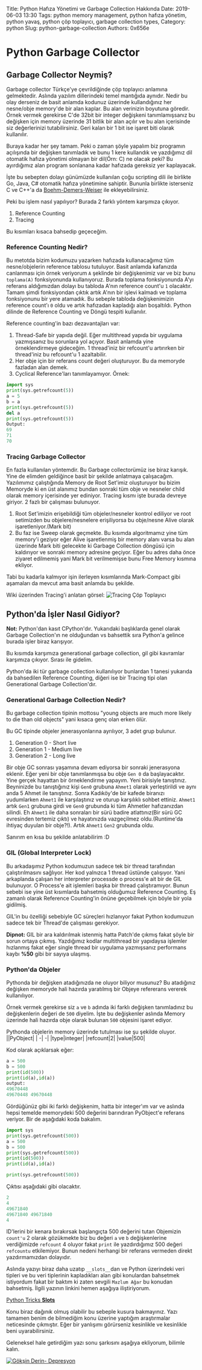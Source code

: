 Title: Python Hafıza Yönetimi ve Garbage Collection Hakkında
Date: 2019-06-03 13:30
Tags: python memory management, python hafıza yönetim, python yavaş, python çöp toplayıcı, garbage collection types,
Category: python
Slug: python-garbage-collection
Authors: 0x656e

# Python Garbage Collector

## Garbage Collector Neymiş?

Garbage collector Türkçe'ye çevrildiğinde çöp toplayıcı anlamına gelmektedir. Aslında yazılım dillerindeki temel mantığıda aynıdır. Nedir bu olay derseniz de basit anlamda kodunuz üzerinde kullandığınız her nesne/obje memory'de bir alan kaplar. Bu alan verinizin boyutuna göredir. Örnek vermek gerekirse C'de 32bit bir integer değişkeni tanımlamışsanız bu değişken için memory üzerinde 31 bitlik bir alan açılır ve bu alan içerisinde siz değerlerinizi tutabilirsiniz. Geri kalan bir 1 bit ise işaret biti olarak kullanılır.

Buraya kadar her şey tamam. Peki o zaman şöyle yapalım biz programın açılışında bir değişken tanımladık ve bunu 1 kere kullandık ve yazdığımız dil otomatik hafıza yönetimi olmayan bir dil(Örn: C) ne olacak peki? Bu ayırdığımız alan program sonlanana kadar hafızada gereksiz yer kaplayacak.

İşte bu sebepten dolayı günümüzde kullanılan çoğu scripting dili ile birlikte Go, Java, C# otomatik hafıza yönetimine sahiptir. Bununla birlikte isterseniz C ve C++'a da [Boehm-Demers-Weiser](https://github.com/ivmai/bdwgc) ile ekleyebilirsiniz.

Peki bu işlem nasıl yapılıyor? Burada 2 farklı yöntem karşımıza çıkıyor. 
1. Reference Counting
2. Tracing

Bu kısımları kısaca bahsedip geçeceğim. 

### Reference Counting Nedir?
Bu metotda bizim kodumuzu yazarken hafızada kullanacağımız tüm nesne/objelerin reference tablosu tutuluyor. Basit anlamda kafanızda canlanması için örnek veriyorum `A` şeklinde bir değişkenimiz var ve biz bunu `toplama(A)` fonksiyonunda kullanıyoruz. Burada toplama fonksiyonunda A'yı referans aldığımızdan dolayı bu tabloda A'nın reference count'u `1` olacaktır. Tamam şimdi fonksiyondan çıktık artık A'nın bir işlevi kalmadı ve toplama fonksiyonunu bir yere atamadık. Bu sebeple tabloda değişkenimizin reference count'ı `0` oldu ve artık hafızadan kapladığı alan boşaltıldı. Python dilinde de Reference Counting ve Döngü tespiti kullanılır.

Reference counting'in bazı dezavantajları var:
1. Thread-Safe bir yapıda değil. Eğer multithread yapıda bir uygulama yazmışsanız bu sorunlara yol açıyor. Basit anlamda yine örneklendirmeye gideceğim. 1 thread'iniz bir refcount'u artırırken bir thread'iniz bu refcount'u 1 azaltabilir.
2. Her obje için bir referans count değeri oluşturuyor. Bu da memoryde fazladan alan demek.
3. Cyclical Reference'ları tanımlayamıyor. 
Örnek:

```Python
import sys
print(sys.getrefcount(5))
a = 5
b = a
print(sys.getrefcount(5))
del a
print(sys.getrefcount(5))
Output:
69
71
70
```
### Tracing Garbage Collector
En fazla kullanılan yöntemdir.
Bu Garbage collectorümüz ise biraz karışık. Yine de elimden geldiğince basit bir şekilde anlatmaya çalışacağım. Yazılımımız çalıştığında Memory de Root Set'imiz oluşturuyor bu bizim Memoryde ki en üst alanımız bundan sonraki tüm obje ve nesneler child olarak memory içerisinde yer ediniyor. Tracing kısmı işte burada devreye giriyor. 2 fazlı bir çalışması bulunuyor.
1. Root Set'imizin erişebildiği tüm objeler/nesneler kontrol ediliyor ve root setimizden bu objelere/nesnelere erişiliyorsa bu obje/nesne Alive olarak işaretleniyor.(Mark bit)
2. Bu faz ise Sweep olarak geçmekte. Bu kısımda algoritmamız yine tüm memory'i geziyor eğer Alive işaretlenmiş bir memory alanı varsa bu alan üzerinde Mark biti gelecekte ki Garbage Collection döngüsü için kaldırıyor ve sonraki memory adresine geçiyor. Eğer bu adres daha önce ziyaret edilmemiş yani Mark bit verilmemişse bunu Free Memory kısmına ekliyor.

Tabi bu kadarla kalmıyor işin ilerleyen kısımlarında Mark-Compact gibi aşamaları da mevcut ama basit anlamda bu şekilde.

Wiki üzerinden Tracing'i anlatan görsel:
![Tracing Çöp Toplayıcı](https://upload.wikimedia.org/wikipedia/commons/thumb/1/1d/Animation_of_tri-color_garbage_collection.gif/330px-Animation_of_tri-color_garbage_collection.gif)


## Python'da İşler Nasıl Gidiyor?
**Not:** Python'dan kasıt CPython'dır.
Yukarıdaki başlıklarda genel olarak Garbage Collection'ın ne olduğundan vs bahsettik sıra Python'a gelince burada işler biraz karışıyor.

Bu kısımda karşımıza generational garbage collection, gil gibi kavramlar karşımıza çıkıyor. Sırası ile gidelim.

Python'da iki tür garbage collection kullanılıyor bunlardan 1 tanesi yukarıda da bahsedilen Reference Counting, diğeri ise bir Tracing tipi olan Generational Garbage Collection'dır.

### Generational Garbage Collection Nedir?

Bu garbage collection tipinin mottosu "young objects are much more likely to die than old objects" yani kısaca genç olan erken ölür. 

Bu GC tipinde objeler jenerasyonlarına ayrılıyor, 3 adet grup bulunur.
1. Generation 0 - Short live
2. Generation 1 - Medium live
3. Generation 2 - Long live


Bir obje GC sonrası yaşamına devam ediyorsa bir sonraki jenerasyona eklenir. Eğer yeni bir obje tanımlanmışsa bu obje `Gen 0` da başlayacaktır. 
Yine gerçek hayattan bir örneklendirme yapayım.
Yeni birisiyle tanıştınız. Beyninizde bu tanıştığınız kişi `Gen0` grubuna `Ahmet1` olarak yerleştirildi ve aynı anda 5 Ahmet ile tanıştınız. Sonra  Kadıköy'de bir kafede biranızı yudumlarken `Ahmet1` ile karşılaştınız ve oturup karşılıklı sohbet ettiniz. `Ahmet1` artık `Gen1` grubuna girdi ve `Gen0` grubunda ki tüm Ahmetler hafızanızdan silindi. Eh `Ahmet1` ile daha sonraları bir sürü badire atlattınız(Bir sürü GC evresinden tertemiz çıktı) ve hayatınızda vazgeçilmez oldu.(Runtime'da ihtiyaç duyulan bir obje?!). Artık `Ahmet1` `Gen2` grubunda oldu.

Sanırım en kısa bu şekilde anlatabilirim :D 

### GIL (Global Interpreter Lock)

Bu arkadaşımız Python kodumuzun sadece tek bir thread tarafından çalıştırılmasını sağlıyor. Her kod yalnızca 1 thread üstünde çalışıyor. Yani arkaplanda çalışan her interpreter processde o process'e ait bir de GIL bulunuyor. O Process'e ait işlemleri başka bir thread çalıştıramıyor. Bunun sebebi ise yine üst kısımlarda bahsetmiş olduğumuz Reference Counting. Eş zamanlı olarak Reference Counting'in önüne geçebilmek için böyle bir yola gidilmiş.

GIL'in bu özelliği sebebiyle GC süreçleri hızlanıyor fakat Python kodumuzun sadece tek bir Thread'de çalışması gerekiyor. 

**Dipnot:** GIL bir ara kaldırılmak istenmiş hatta Patch'de çıkmış fakat şöyle bir sorun ortaya çıkmış. Yazdığımız kodlar multithread bir yapıdaysa işlemler hızlanmış fakat eğer single thread bir uygulama yazmışsanız performans kaybı **%50** gibi bir sayıya ulaşmış.


### Python'da Objeler

Pythonda bir değişken atadığınızda ne oluyor biliyor musunuz? Bu atadığınız değişken memoryde hali hazırda yaratılmış bir Objeye refererans vererek kullanılıyor. 

Örnek vermek gerekirse siz `a` ve `b` adında iki farklı değişken tanımladınız bu değişkenlerin değeri de `500` diyelim. İşte bu değişkenler aslında Memory üzerinde hali hazırda obje olarak bulunan `500` objesini işaret ediyor. 

Pythonda objelerin memory üzerinde tutulması ise şu şekilde oluyor.
||PyObject|
| -| -|
|type|integer|
|refcount|2|
|value|500|

Kod olarak açıklarsak eğer:
```python
a = 500
b = 500
print(id(500))
print(id(a),id(a)) 
output:
49670448
49670448 49670448
```

Gördüğünüz gibi iki farklı değişkenim, hatta bir integer'ım var ve aslında hepsi temelde memorydeki 500 değerini barındıran PyObject'e referans veriyor. Bir de aşağıdaki koda bakalım.

```python
import sys
print(sys.getrefcount(500))
a = 500
b = 500
print(sys.getrefcount(500))
print(id(500))
print(id(a),id(a))

print(sys.getrefcount(500))

```
Çıktısı aşağıdaki gibi olacaktır.
```python
2
4
49671840
49671840 49671840
4
```

ID'lerini bir kenara bırakırsak başlangıçta 500 değerini tutan Objemizin `count'u` 2 olarak gözükmekte biz bu değeri `a` ve `b` değişkenlerine verdiğimizde `refcount` 4 oluyor fakat `print` ile yazdırdığımız 500 değeri `refcountu` etkilemiyor. Bunun nedeni herhangi bir referans vermeden direkt yazdırmamızdan dolayıdır. 


Aslında yazıyı biraz daha uzatıp `__slots__`dan ve Python üzerindeki veri tipleri ve bu veri tiplerinin kapladıkları alan gibi konulardan bahsetmek istiyordum fakat bir baktım ki zaten sevgili `Mazlum Ağar` bu konudan bahsetmiş. İlgili yazının linkini hemen aşağıya iliştiriyorum.

[Python Tricks __Slots__](https://medium.com/@mazlumagar/python-tricks-1-slots-e0c9b04f4c5a)


Konu biraz dağınık olmuş olabilir bu sebeple kusura bakmayınız. Yazı tamamen benim de bilmediğim konu üzerine yaptığım araştırmalar neticesinde çıkmıştır. Eğer bir yanlışımı görürseniz kesinlikle ve kesinlikle beni uyarabilirsiniz. 

Geleneksel hale getirdiğim yazı sonu şarkısını aşağıya ekliyorum, bilimle kalın.

[![Gökşin Derin- Depresyon](https://img.youtube.com/vi/OYHsJ_h-noc/0.jpg)](https://www.youtube.com/watch?v=OYHsJ_h-noc)
